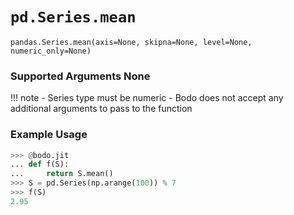 # `pd.Series.mean`

`pandas.Series.mean(axis=None, skipna=None, level=None, numeric_only=None)`

### Supported Arguments None

!!! note
\- Series type must be numeric
\- Bodo does not accept any additional arguments to pass to the
function

### Example Usage

```py
>>> @bodo.jit
... def f(S):
...     return S.mean()
>>> S = pd.Series(np.arange(100)) % 7
>>> f(S)
2.95
```
